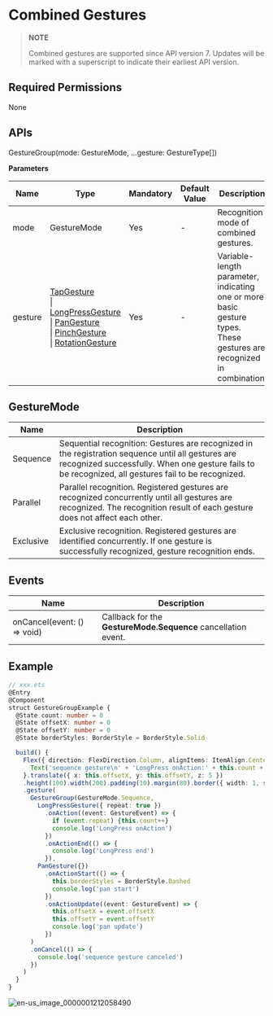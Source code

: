 # Combined Gestures


> **NOTE**
>
> Combined gestures are supported since API version 7. Updates will be marked with a superscript to indicate their earliest API version.


## Required Permissions

None


## APIs

GestureGroup(mode: GestureMode, ...gesture: GestureType[])

**Parameters**

| Name | Type | Mandatory | Default Value | Description |
| -------- | -------- | -------- | -------- | -------- |
| mode | GestureMode | Yes | - | Recognition mode of combined gestures. |
| gesture | [TapGesture](ts-basic-gestures-tapgesture.md)<br/>\| [LongPressGesture](ts-basic-gestures-longpressgesture.md)<br/>\| [PanGesture](ts-basic-gestures-pangesture.md)<br/>\| [PinchGesture](ts-basic-gestures-pinchgesture.md)<br/>\| [RotationGesture](ts-basic-gestures-rotationgesture.md) | Yes | - | Variable-length parameter, indicating one or more basic gesture types. These gestures are recognized in combination. |

## GestureMode
| Name | Description |
| -------- | -------- |
| Sequence | Sequential recognition: Gestures are recognized in the registration sequence until all gestures are recognized successfully. When one gesture fails to be recognized, all gestures fail to be recognized. |
| Parallel | Parallel recognition. Registered gestures are recognized concurrently until all gestures are recognized. The recognition result of each gesture does not affect each other. |
| Exclusive | Exclusive recognition. Registered gestures are identified concurrently. If one gesture is successfully recognized, gesture recognition ends. |


## Events

| Name | Description |
| -------- | -------- |
| onCancel(event: () =&gt; void) | Callback for the **GestureMode.Sequence** cancellation event. |


## Example


```ts
// xxx.ets
@Entry
@Component
struct GestureGroupExample {
  @State count: number = 0
  @State offsetX: number = 0
  @State offsetY: number = 0
  @State borderStyles: BorderStyle = BorderStyle.Solid

  build() {
    Flex({ direction: FlexDirection.Column, alignItems: ItemAlign.Center, justifyContent: FlexAlign.SpaceBetween }) {
      Text('sequence gesture\n' + 'LongPress onAction:' + this.count + '\nPanGesture offset:\nX: ' + this.offsetX + '\n' + 'Y: ' + this.offsetY)
    }.translate({ x: this.offsetX, y: this.offsetY, z: 5 })
    .height(100).width(200).padding(10).margin(80).border({ width: 1, style: this.borderStyles })
    .gesture(
      GestureGroup(GestureMode.Sequence,
        LongPressGesture({ repeat: true })
          .onAction((event: GestureEvent) => {
            if (event.repeat) {this.count++}
            console.log('LongPress onAction')
          })
          .onActionEnd(() => {
            console.log('LongPress end')
          }),
        PanGesture({})
          .onActionStart(() => {
            this.borderStyles = BorderStyle.Dashed
            console.log('pan start')
          })
          .onActionUpdate((event: GestureEvent) => {
            this.offsetX = event.offsetX
            this.offsetY = event.offsetY
            console.log('pan update')
          })
      )
      .onCancel(() => {
        console.log('sequence gesture canceled')
      })
    )
  }
}
```

![en-us_image_0000001212058490](figures/en-us_image_0000001212058490.gif)
